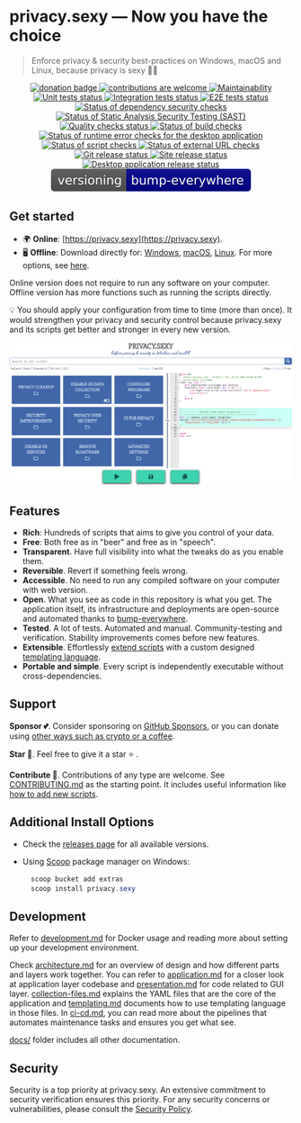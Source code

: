 # privacy.sexy — Now you have the choice

> Enforce privacy & security best-practices on Windows, macOS and Linux, because privacy is sexy 🍑🍆

<!-- markdownlint-disable MD033 -->
<p align="center">
  <a href="https://undergroundwires.dev/donate?project=privacy.sexy" target="_blank" rel="noopener noreferrer">
    <img
      alt="donation badge"
      src="https://undergroundwires.dev/img/badges/donate/flat.svg"
    />
  </a>
  <a href="https://github.com/undergroundwires/privacy.sexy/blob/master/CONTRIBUTING.md" target="_blank" rel="noopener noreferrer">
    <img
      alt="contributions are welcome"
      src="https://img.shields.io/badge/contributions-welcome-brightgreen.svg?style=flat"
    />
  </a>
  <a href="https://codeclimate.com/github/undergroundwires/privacy.sexy/maintainability" target="_blank" rel="noopener noreferrer">
    <img
      alt="Maintainability"
      src="https://api.codeclimate.com/v1/badges/3a70b7ef602e2264342c/maintainability"
    />
  </a>
  <!-- Tests -->
  <br />
  <a href="https://github.com/undergroundwires/privacy.sexy/actions/workflows/tests.unit.yaml" target="_blank" rel="noopener noreferrer">
    <img
      alt="Unit tests status"
      src="https://github.com/undergroundwires/privacy.sexy/workflows/unit-tests/badge.svg"
    />
  </a>
  <a href="https://github.com/undergroundwires/privacy.sexy/actions/workflows/tests.integration.yaml" target="_blank" rel="noopener noreferrer">
    <img
      alt="Integration tests status"
      src="https://github.com/undergroundwires/privacy.sexy/workflows/integration-tests/badge.svg"
    />
  </a>
  <a href="https://github.com/undergroundwires/privacy.sexy/actions/workflows/tests.e2e.yaml" target="_blank" rel="noopener noreferrer">
    <img
      alt="E2E tests status"
      src="https://github.com/undergroundwires/privacy.sexy/workflows/e2e-tests/badge.svg"
    />
  </a>
  <!-- Security checks -->
  <br />
  <a href="https://github.com/undergroundwires/privacy.sexy/actions/workflows/checks.security.sast.yaml" target="_blank" rel="noopener noreferrer">
    <img
      alt="Status of dependency security checks"
      src="https://github.com/undergroundwires/privacy.sexy/workflows/checks.security.sast/badge.svg"
    />
  </a>
  <a href="https://github.com/undergroundwires/privacy.sexy/actions/workflows/checks.security.dependencies.yaml" target="_blank" rel="noopener noreferrer">
    <img
      alt="Status of Static Analysis Security Testing (SAST)"
      src="https://github.com/undergroundwires/privacy.sexy/workflows/checks.security.dependencies/badge.svg"
    />
  </a>
  <!-- Checks -->
  <br />
  <a href="https://github.com/undergroundwires/privacy.sexy/actions/workflows/checks.quality.yaml" target="_blank" rel="noopener noreferrer">
    <img
      alt="Quality checks status"
      src="https://github.com/undergroundwires/privacy.sexy/workflows/quality-checks/badge.svg"
    />
  </a>
  <a href="https://github.com/undergroundwires/privacy.sexy/actions/workflows/checks.build.yaml" target="_blank" rel="noopener noreferrer">
    <img
      alt="Status of build checks"
      src="https://github.com/undergroundwires/privacy.sexy/workflows/checks.build/badge.svg"
    />
  </a>
  <a href="https://github.com/undergroundwires/privacy.sexy/actions/workflows/checks.desktop-runtime-errors.yaml" target="_blank" rel="noopener noreferrer">
    <img
      alt="Status of runtime error checks for the desktop application"
      src="https://github.com/undergroundwires/privacy.sexy/workflows/checks.desktop-runtime-errors/badge.svg"
    />
  </a>
  <a href="https://github.com/undergroundwires/privacy.sexy/actions/workflows/checks.scripts.yaml" target="_blank" rel="noopener noreferrer">
    <img
      alt="Status of script checks"
      src="https://github.com/undergroundwires/privacy.sexy/workflows/checks.scripts/badge.svg"
    />
  </a>
  <a href="https://github.com/undergroundwires/privacy.sexy/actions/workflows/checks.external-urls.yaml" target="_blank" rel="noopener noreferrer">
    <img
      alt="Status of external URL checks"
      src="https://github.com/undergroundwires/privacy.sexy/workflows/checks.external-urls/badge.svg"
    />
  </a>
  <!-- Release -->
  <br />
  <a href="https://github.com/undergroundwires/privacy.sexy/actions/workflows/release.git.yaml" target="_blank" rel="noopener noreferrer">
    <img
      alt="Git release status"
      src="https://github.com/undergroundwires/privacy.sexy/workflows/release-git/badge.svg"
    />
  </a>
  <a href="https://github.com/undergroundwires/privacy.sexy/actions/workflows/release.site.yaml" target="_blank" rel="noopener noreferrer">
    <img
      alt="Site release status"
      src="https://github.com/undergroundwires/privacy.sexy/workflows/release-site/badge.svg"
    />
  </a>
  <a href="https://github.com/undergroundwires/privacy.sexy/actions/workflows/release.desktop.yaml" target="_blank" rel="noopener noreferrer">
    <img
      alt="Desktop application release status"
      src="https://github.com/undergroundwires/privacy.sexy/workflows/release-desktop/badge.svg"
    />
  </a>
  <!-- Others -->
  <br />
  <a href="https://github.com/undergroundwires/bump-everywhere" target="_blank" rel="noopener noreferrer">
    <img
      alt="Auto-versioned by bump-everywhere"
      src="https://github.com/undergroundwires/bump-everywhere/blob/master/badge.svg?raw=true"
    />
  </a>
</p>
<!-- markdownlint-restore -->

## Get started

- 🌍️ **Online**: [https://privacy.sexy](https://privacy.sexy).
- 🖥️ **Offline**: Download directly for: [Windows](https://github.com/undergroundwires/privacy.sexy/releases/download/0.12.6/privacy.sexy-Setup-0.12.6.exe), [macOS](https://github.com/undergroundwires/privacy.sexy/releases/download/0.12.6/privacy.sexy-0.12.6.dmg), [Linux](https://github.com/undergroundwires/privacy.sexy/releases/download/0.12.6/privacy.sexy-0.12.6.AppImage). For more options, see [here](#additional-install-options).

Online version does not require to run any software on your computer. Offline version has more functions such as running the scripts directly.

💡 You should apply your configuration from time to time (more than once). It would strengthen your privacy and security control because privacy.sexy and its scripts get better and stronger in every new version.

[![privacy.sexy application](img/screenshot.png?raw=true )](https://privacy.sexy)

## Features

- **Rich**: Hundreds of scripts that aims to give you control of your data.
- **Free**: Both free as in "beer" and free as in "speech".
- **Transparent**. Have full visibility into what the tweaks do as you enable them.
- **Reversible**. Revert if something feels wrong.
- **Accessible**. No need to run any compiled software on your computer with web version.
- **Open**. What you see as code in this repository is what you get. The application itself, its infrastructure and deployments are open-source and automated thanks to [bump-everywhere](https://github.com/undergroundwires/bump-everywhere).
- **Tested**. A lot of tests. Automated and manual. Community-testing and verification. Stability improvements comes before new features.
- **Extensible**. Effortlessly [extend scripts](./CONTRIBUTING.md#extend-scripts) with a custom designed [templating language](./docs/templating.md).
- **Portable and simple**. Every script is independently executable without cross-dependencies.

## Support

**Sponsor 💕**. Consider sponsoring on [GitHub Sponsors](https://github.com/sponsors/undergroundwires), or you can donate using [other ways such as crypto or a coffee](https://undergroundwires.dev/donate).

**Star 🤩**. Feel free to give it a star ⭐ .

**Contribute 👷**. Contributions of any type are welcome. See [CONTRIBUTING.md](./CONTRIBUTING.md) as the starting point. It includes useful information like [how to add new scripts](./CONTRIBUTING.md#extend-scripts).

## Additional Install Options

- Check the [releases page](https://github.com/undergroundwires/privacy.sexy/releases) for all available versions.
- Using [Scoop](https://scoop.sh/#/apps?q=privacy.sexy&s=2&d=1&o=true) package manager on Windows:

  ```powershell
    scoop bucket add extras
    scoop install privacy.sexy
  ```

## Development

Refer to [development.md](./docs/development.md) for Docker usage and reading more about setting up your development environment.

Check [architecture.md](./docs/architecture.md) for an overview of design and how different parts and layers work together. You can refer to [application.md](./docs/application.md) for a closer look at application layer codebase and [presentation.md](./docs/presentation.md) for code related to GUI layer. [collection-files.md](./docs/collection-files.md) explains the YAML files that are the core of the application and [templating.md](./docs/templating.md) documents how to use templating language in those files. In [ci-cd.md](./docs/ci-cd.md), you can read more about the pipelines that automates maintenance tasks and ensures you get what see.

[docs/](./docs/) folder includes all other documentation.

## Security

Security is a top priority at privacy.sexy. An extensive commitment to security verification ensures this priority. For any security concerns or vulnerabilities, please consult the [Security Policy](./SECURITY.md).
